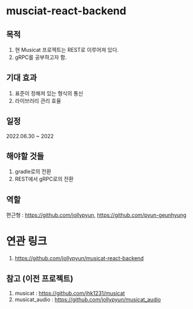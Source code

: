 # musciat-react-backend

## 목적
1. 현 Musicat 프로젝트는 REST로 이루어져 있다.
2. gRPC를 공부하고자 함.

## 기대 효과
1. 표준이 정해져 있는 형식의 통신
2. 라이브러리 관리 효율 

## 일정
2022.06.30 ~ 2022

## 해야할 것들
1. gradle로의 전환
2. REST에서 gRPC로의 전환

## 역할
편근형 : https://github.com/jollypyun, https://github.com/pyun-geunhyung

# 연관 링크
1. https://github.com/jollypyun/musicat-react-backend

## 참고 (이전 프로젝트)
1. musicat : https://github.com/jhk1231/musicat
2. musicat_audio : https://github.com/jollypyun/musicat_audio
